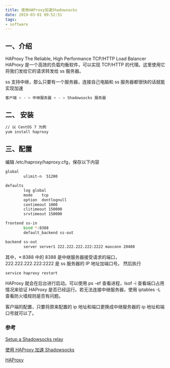 ```yaml
---
title: 使用HAProxy加速Shadowsocks
date: 2019-03-01 09:52:51
tags:
- software
---
```


## 一、介绍

HAProxy
The Reliable, High Performance TCP/HTTP Load Balancer
HAProxy 是一个高效的负载均衡软件，可以实现 TCP/HTTP 的代理。这里使用它将我们发给它的请求转发给 ss 服务器。

ss 支持中继，那么只要有一个服务器，连接自己电脑和 ss 服务器都很快的话就能实现加速
~~~bash
客户端 < - > 中继服务器 < - > Shadowsocks 服务器
~~~

## 二、 安装
~~~bash
// 以 CentOS 7 为例
yum install haproxy
~~~

## 三、配置
编辑 /etc/haproxy/haproxy.cfg，保存以下内容
~~~bash
global
        ulimit-n  51200

defaults
        log global
        mode    tcp
        option  dontlognull
        contimeout 1000
        clitimeout 150000
        srvtimeout 150000

frontend ss-in
        bind *:8388
        default_backend ss-out

backend ss-out
        server server1 222.222.222.222:2222 maxconn 20480
~~~
其中，*:8388 中的 8388 是中继服务器接受请求的端口，222.222.222.222:2222 是 ss 服务器的 IP 地址加端口号。
然后执行
~~~bash
service haproxy restart
~~~
HAProxy 就会在后台进行启动。可以使用 ps -ef 查看进程，lsof -i 查看端口占用情况来验证 HAProxy 是否已经运行。若无法连接中继服务器，使用 iptables -L 查看防火墙规则是否有问题。

客户端的配置，只要将原来配置的 ip 地址和端口更换成中继服务器的 ip 地址和端口号就可以了。

### 参考
[Setup a Shadowsocks relay](https://github.com/shadowsocks/shadowsocks/wiki/Setup-a-Shadowsocks-relay)

[使用 HAProxy 加速 Shadowsocks](https://kaywu.xyz/2016/06/19/Shadowsocks-HAProxy/)

[HAProxy](http://www.haproxy.org/)
